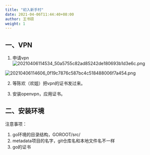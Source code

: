 ```yaml
---
title: "初入新手村"
date: 2021-04-06T11:44:40+08:00
author: 王书硕
weight: 1
---
```


## 一、VPN
1. 申请vpn
![20210406114534_50a5755c82ad85242de180693b1d3e6c.png](https://hugo-1256216240.cos.ap-chengdu.myqcloud.com/20210406114534_50a5755c82ad85242de180693b1d3e6c.png)

![20210406114606_0f19c7876c587bc4c518488006f7a454.png](https://hugo-1256216240.cos.ap-chengdu.myqcloud.com/20210406114606_0f19c7876c587bc4c518488006f7a454.png)

2. 等陈欢（欢姐）把vpn的证书发过来。

3. 安装openvpn，应用证书。

## 二、安装环境

注意事项：
1. go环境的目录结构，GOROOT/src/
1. metadata项目的名字，git仓库名和本地文件名不一样
1. go的证书
